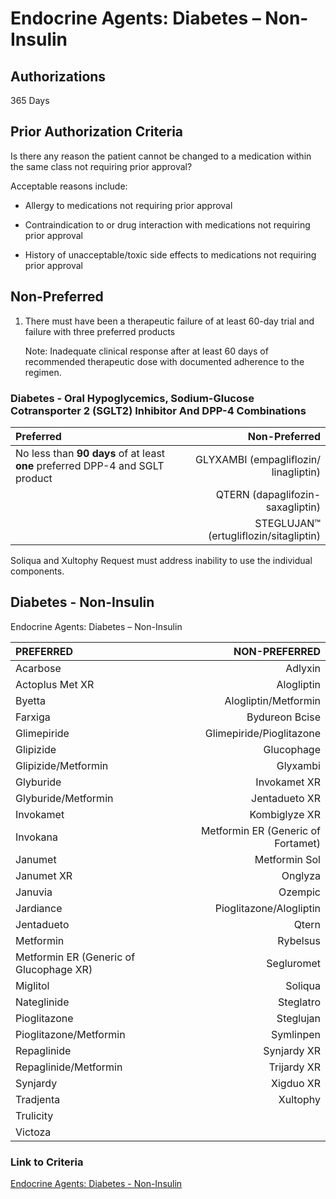# Endocrine Agents: Diabetes – Non-Insulin

## Authorizations

365 Days

## Prior Authorization Criteria

Is there any reason the patient cannot be changed to a medication within the same class not requiring prior approval?

Acceptable reasons include:

- Allergy to medications not requiring prior approval

- Contraindication to or drug interaction with medications not requiring prior approval

- History of unacceptable/toxic side effects to medications not requiring prior approval

## Non-Preferred

1. There must have been a therapeutic failure of at least 60-day trial and failure with three preferred products

   Note: Inadequate clinical response after at least 60 days of recommended therapeutic dose with documented adherence to the regimen.

### Diabetes - Oral Hypoglycemics, Sodium-Glucose Cotransporter 2 (SGLT2) Inhibitor And DPP-4 Combinations

| **Preferred** | **Non-Preferred** |
| :--- | ---: |
| No less than **90 days** of at least **one** preferred DPP-4 and SGLT product | GLYXAMBI (empagliflozin/ linagliptin) |
| |  QTERN (dapaglifozin-saxagliptin)       |
| |  STEGLUJAN™ (ertugliflozin/sitagliptin) |

Soliqua and Xultophy Request must address inability to use the individual components.

## Diabetes - Non-Insulin

Endocrine Agents: Diabetes – Non-Insulin

| PREFERRED | NON-PREFERRED |
| :---| ---: |
| Acarbose                    | Adlyxin                  |
| Actoplus Met XR             | Alogliptin               |
| Byetta                      | Alogliptin/Metformin     |
| Farxiga                     | Bydureon Bcise           |
| Glimepiride                 | Glimepiride/Pioglitazone |
| Glipizide                   | Glucophage               |
| Glipizide/Metformin         | Glyxambi                 |
| Glyburide                   | Invokamet XR             |
| Glyburide/Metformin         | Jentadueto XR            |
| Invokamet                   | Kombiglyze XR            |
| Invokana          | Metformin ER (Generic of Fortamet) |
| Janumet                     | Metformin Sol            |
| Janumet XR                  | Onglyza                  |
| Januvia                     | Ozempic                  |
| Jardiance                   | Pioglitazone/Alogliptin  |
| Jentadueto                  | Qtern                    |
| Metformin                   | Rybelsus                 |
| Metformin ER (Generic of Glucophage XR) | Segluromet   |
| Miglitol                    | Soliqua                  |
| Nateglinide                 | Steglatro                |
| Pioglitazone                | Steglujan                |
| Pioglitazone/Metformin      | Symlinpen                |
| Repaglinide                 | Synjardy XR              |
| Repaglinide/Metformin       | Trijardy XR              |
| Synjardy                    | Xigduo XR                |
| Tradjenta                   | Xultophy                 |
| Trulicity                   |                          |
| Victoza                     |                          |

### Link to Criteria

[Endocrine Agents: Diabetes - Non-Insulin](https://pharmacy.medicaid.ohio.gov/sites/default/files/20220415_UPDL_Criteria_FINAL_.pdf#page=49)
